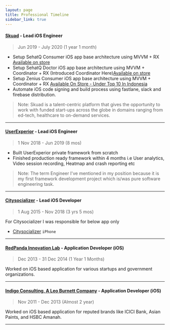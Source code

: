 ```yaml
---
layout: page
title: Professional Timeline
sidebar_link: true
---
```


#### [Skuad](https://www.skuad.io) - Lead iOS Engineer
> Jun 2019 - July 2020 (1 year 1 month)

- Setup SehatQ Consumer iOS app base architecture using MVVM + RX [Available on store](https://apps.apple.com/id/app/sehatq/id1473822420)
- Setup SehatQ Doctor iOS app base architecture using MVVM + Coordinator + RX (Introduced Coordinator Here)[Available on store](https://apps.apple.com/id/app/sehatq-doctor/id1487072997)
- Setup Zenius Consumer iOS app base architecture using MVVM + Coordinator + RX [Available On Store - Under Top 10 In Indonesia](https://apps.apple.com/id/app/zenius-belajar-online/id1502056247)
- Automate iOS code signing and build process using fastlane, slack and firebase distribution.

> Note: Skuad is a talent-centric platform that gives the opportunity to work with funded start-ups across the globe in domains ranging from ed-tech, healthcare to on-demand services.

---

#### [UserExperior](https://www.userexperior.com) - Lead iOS Engineer
> 1 Nov 2018 - Jun 2019 (8 mos)

- Built UserExperior private framework from scratch
- Finished production ready framework within 4 months i.e User analytics, Video
session recording, Heatmap and crash reporting etc

> Note: The term Engineer I've mentioned in my position because it is my first framework development project which is/was pure software engineering task.

---

#### [Citysocializer](https://www.citysocializer.com) - Lead iOS Developer
> 1 Aug 2015 - Nov 2018 (3 yrs 5 mos)

<!-- 
Well, Working independently at Celerstudio has made me realize that ideas, products, startups etc etc are good things but for monthly expenses parallely you really need something `which is profitable` (product) `or` you are working for someone `who is profitable`(employer) and Yep for that I had `Citysocializer`(my employer) subscription-based social networking website & app based in London  where I was working as Lead iOS Developer since Aug 2015 remotely from India only. -->

<!-- I'd enjoyed working for Citysocializer as part-time developer (yep working only 3 days in a week). Because of this, on remaining days, I'd easily focused on my own product work under Celerstudio. -->

For Citysocializer I was responsible for below app only
- <a href="https://itunes.apple.com/in/app/citysocializer/id581315807?mt=8" target="_blank">Citysocializer</a> `iPhone`

<!--
##### [CelerStudio](https://www.celerstudio.com) - Lead Software Engineer | Founder - iOS | JAVASCRIPT | PHP
> 1 Jan 2015 - Present

> NOTE: Celerstudio is my open source initiative means most of the apps under Celerstudio are open source
-->

<!-- <p>
    After spending almost 10 months at CelerApps (11 March 2014 - 31 Dec 2014) I realize that there is something which I want to transform i.e the amount of time spend on a product because without your dedicated effort it's not possible to build any perfect product.
</p>
<p>
    At CelerApps working mostly on client work, which become little bit difficult for me to create something as there are so many activities to do while you are working as a consulting company but I love working for CelerApps under RedPanda Innovation Lab all people are smart, talented and loveable.
</p>
<p>
    So, again after a lot of discussion with my colleagues at CelerApps I decided to leave CelerApps as it is under RedPanda Innovation Lab and started my own independent product development firm <a href="https://celerstudio.com" target="_blank">CelerStudio</a>.
</p> -->
<!-- <p>
    From 1st of January 2015,  I started working on CelerStudio products and Yep, there is no office for CelerStudio I am working from different different co-working spaces (<a href="https://theplayce.in" target="_blank">The Playce</a>, <a href="https://workloft.in" target="_blank">Workloft</a>, <a href="https://workamp.co" target="_blank">Workamp</a>, <a href="https://of10.in" target="_blank">Of10</a>) basically a startup campuses where entrepreneurs together building something for themselves.
</p> -->

<!--
`Under CelerStudio I've finished few below listed products for iOS, Android and Web.`

`iOS` (via me)
- <a href="https://wreely.com" target="_blank">Wreely</a>
- <a href="https://angel.co/projects/375458-raileazy-indian-railway-rail-timetable?src=startup_profile" target="_blank">RailEazy - Indian Railway(Rail) Timetable</a> `Objective-C`
- <a href="https://angel.co/projects/375467-office-in-out?src=startup_profile" target="_blank">Office In-Out</a> `Objective-C`
- <a href="https://angel.co/projects/401144-currency-converter-free-and-quick-converter?src=more_projects" target="_blank">Currency Converter - Free and Quick Converter</a> `swift`
- <a href="https://angel.co/projects/374606-sip-calculator?src=more_projects" target="_blank">SIP - Calculator</a>
- <a href="https://angel.co/projects/374602-emi-calculator-for-home-personal-car-loan?src=more_projects" target="_blank">EMI Calculator for Home, Personal & Car Loan</a> `swift`
- <a href="https://angel.co/projects/374608-tip-calculator-calculate-tip-and-split-the-bill?src=more_projects" target="_blank">Tip Calculator</a> `swift`
- <a href="https://angel.co/projects/374610-personal-media-vault?src=more_projects" target="_blank">Personal Media Vault</a> `Objective-C`
- <a href="https://www.dropbox.com/sh/ulqptfv8znowheq/AABCCeJMJHITb5ToJT_1d_pTa?dl=0" target="_blank">Cricket Live</a> `Objective-C`

`Web` (via me)
- <a href="https://wreely.com" target="_blank">Wreely</a>
- <a href="https://angel.co/projects/375475-raileazy-indian-railway-rail-timetable?src=more_projects" target="_blank">RailEazy - Indian Railway(Rail) Timetable</a>

`Android` (via my android colleagues)
- <a href="https://wreely.com" target="_blank">Wreely</a> 
- <a href="https://angel.co/projects/375474-raileazy-indian-railway-android-apps-on-google-play?src=more_projects" target="_blank">RailEazy - Indian Railway(Rail) Timetable</a>
- <a href="https://angel.co/projects/375472-banklog-android-apps-on-google-play?src=more_projects" target="_blank">Banklog</a>
- <a href="https://angel.co/projects/375473-cricket-live-android-apps-on-google-play?src=more_projects" target="_blank">Cricket Live</a>

`Under CelerStudio on partnership basis`
> Jan 2015 - Dec 2015 (Almost 1 year)

- <a href="https://invis.io/YVRU3AUBHUM" target="_blank">Stylio - On demand personal stylists</a> `Objective-C` `Back-end(PHP)`

`Under CelerStudio I've executed few clients work as below`
> (From 1st Jan 2015 till July 2015)

- <a href="https://www.dropbox.com/sh/9xkljq05m6059li/AAAisZOs0EBkKDyxYjcTCtHFa?dl=0" target="_blank">Tond</a> `iOS - iPad`, `In-House` `Via Agencies`
- <a href="https://itunes.apple.com/us/app/flickquick-photosharing/id1178623004?mt=8" target="_blank">Flickquick</a> `iOS - iPhone`, `Via Agencies`
- <a href="https://itunes.apple.com/us/app/traxonapp/id433599272?mt=8" target="_blank">Traxon</a> `iOS - iPad`, `Via Agencies`
- <a href="" target="_blank">Bachat</a> `iOS`, `UI/UX`, `Design`, `Project Management`, `Via Direct Client`
- <a href="https://www.dropbox.com/sh/cjyquh8gavhzg1l/AAA2O7fspNVIfciMMprGgwUna?dl=0" target="_blank">Reality</a> `iOS - iPad`, `Via Agencies`, `In-House` 
-->

<!-- <p>
    Let’s see whether my decision will become right or wrong but whatever its all about experience and someone said
    <span style="font-weight:bold;">"If you always make the right decision, the safe decision, the one most people make, you will be the same as everyone else."</span>
</p> -->

---

#### [RedPanda Innovation Lab](http://www.theredpandas.com) - Application Developer (iOS)
> Dec 2013 - 31 Dec 2014 (1 Year 1 Months)

<p>Worked on iOS based application for various startups and government organizations.</p>

<!-- <p>At CelerApps along with Redpanda Team with a lot of Karan support, I have learned a lot from him what exactly the entrepreneur means to me and I found that it's not as easy as I thought but remember <span style="font-weight:bold;">"in life nothing is simple as simpler".</span></p>
<p>Remember for your survive and monthly expenses you have to do consulting, without consulting it's not possible to generate money except if you have some amazing product but currently, we don't have it.</p>
<p>The reason behind CelerApps that we guys who really want to build some product with earning capabilities along with consulting till date when we are capable of surviving through our product.</p>
<p>But building a good product it's not a simple thing but we tried along with our consulting work.</p>
<p>After few hard work, we build WhatScore(Watch score along with chat) an Extended Version of Cricket Live App and we failed but always remember <span style="font-weight:bold;">"failure is a first step for success."</span> </p>
<p>Now at CelerApps we are doing great with consulting work we build dozens of mobile apps for differents brands & together 40+ All over apps experience and everyone here handling his entrepreneurship role under Karan guideline.</p>
<p>What next for product.. yep we again trying our luck with one awesome idea and will always try our luck with dedicated hard work remember <span style="font-weight:bold;">"Each mistake teaches you something new about yourself. There is no failure, remember, except in no longer trying. It is the courage to continue that counts."</span></p> -->

<!--
`Under Redpanda Innovation Lab`
- <a href="https://www.dropbox.com/sh/pg3wr1zpp8ocffi/AAD5akJlrcG9Zvg80qzrFkERa?dl=0" target="_blank">WeddingPlanner</a> `Objective-C`
- <a href="https://itunes.apple.com/in/app/mahanews/id871107735?mt=8" target="_blank">MahaNews</a> `Objective-C`
- <a href="https://www.dropbox.com/sh/yq8rk16y39go926/AADclGXp9sdLqStYPO4dJRtAa?dl=0" target="_blank">WhatsScore</a> `Objective-C`, `Independent Product`
- <a href="https://www.dropbox.com/sh/0bnbt6k9g8dxvz2/AACXUByyAt6VRenQOENEvFFga?dl=0" target="_blank">AirPool</a> `Objective-C`, `Independent Product`
- <a href="https://www.dropbox.com/sh/4prz0sahsi27zct/AADh6kKhnVC7_D0varGKmoHOa?dl=0" target="_blank">Racold</a> `Objective-C`
- <a href="https://www.dropbox.com/sh/d8c7pqvw7qmb3ez/AADm44YyOOLst39o16bddswEa?dl=0" target="_blank">QBuzz for QNet</a> `Objective-C`
- <a href="https://www.dropbox.com/sh/wqbd0oskrmb82je/AACDmraF2ncR-sSKMBNs8n2wa?dl=0" target="_blank">Qster</a> `Objective-C`
- <a href="https://www.dropbox.com/sh/cxd5338k3jt71kr/AABTGAiBBV05IZ3vx3JHZvJYa?dl=0" target="_blank">Sab Play</a> `Objective-C`
- <a href="https://www.dropbox.com/sh/uupj6xxec8acur4/AACJ6X3cjqxuLns5uIQSjPPXa?dl=0" target="_blank">Macro E</a> `Objective-C`
- <a href="https://itunes.apple.com/in/app/gabbar-the-legend/id785219111?mt=8" target="_blank">Gabbar - The Legend</a> `Objective-C`,
- <a href="https://www.dropbox.com/sh/l3u5myh8pudxr8b/AACT8DOCPEXNMNVkjhVPwJiea?dl=0" target="_blank">Bond Calculator</a> 
-->

<!-- <p>P.S: I mentioned 11 March which was the start date of CelerApps because at that day https://celerapps.com site becomes live.</p> -->


<!-- <h4>RedPanda Innovation Lab - Lead iOS Developer</h4>
> Dec 2013 - Mar 2014 (4 month)
 -->
<!-- <p>After spending almost 2 years at Indigo Consulting I thought let's do something different and then I joined Redpanda. The place where I found most intelligent people ever and still learning a lot every day.</p>
<p>But after a few month, I feel I want to do something with my own ideas like we did in indigo through unofficial CelerApps.Then Karan (Founder of Redpanda) suggested me lets start your own company under RedPanda Venture and do what you really want to do.</p>
<p>Then after a formal agreement with Karan I called Shivam(Android Developer) and Saya(Android Developer) from Indigo Consulting & they joined me along with Pooja as Windows Developer.</p>
<p>So we finally found CelerApps here at Redpanda as RedPanda Venture.</p> -->

<!-- `Under Redpanda Innovation Lab` -->
<!-- - <a href="https://itunes.apple.com/in/app/gabbar-the-legend/id785219111?mt=8" target="_blank">Gabbar - The Legend</a> `Objective-C`, `Independent Product`
- <a href="https://www.dropbox.com/sh/l3u5myh8pudxr8b/AACT8DOCPEXNMNVkjhVPwJiea?dl=0" target="_blank">Bond Calculator</a> `Independent Product`
 -->

---

#### [Indigo Consulting, A Leo Burnett Company](https://www.indigo.co.in) - Application Developer (iOS)
> Nov 2011 - Dec 2013 (Almost 2 year)

<p>Worked on iOS based application for reputed brands like ICICI Bank, Asian Paints, and HSBC Amanah.</p>
<!-- 
<p>The place where we actually founded CelerApps with my friends (Shivam Singh and Saya Godshala), here we started thinking on our own ideas and we did.</p>
<p>Here we created Office In-Out, Cricket Live, Indian Railway, Media vault and BankLog like apps and remember this are all our own app and later officially labeled under CelerApps.</p> -->

<!--
`Under Indigo Consulting`
- <a href="https://www.dropbox.com/sh/tu82va8ovad4fj6/AAC-_WYR_8PkMlvsSe84TH3va?dl=0" target="_blank">NMJ (Nirav Modi)</a> `iPad`,`In-House`,`Objective-C`
- <a href="https://www.dropbox.com/sh/4nz5u9oc3dd47hr/AAASFLdJWHwIfe4N2v9DrRA2a?dl=0" target="_blank">Halal Traveller (HSBC Amanah)</a> `iPhone`,`Objective-C`
- <a href="https://www.dropbox.com/sh/jqnjx9qdpedcmyq/AABBX3-3DQfc5SNnh2XxJZKga?dl=0" target="_blank">Culinary Treats (ICICI Bank)</a> `iPhone`,`Objective-C`
- <a href="https://www.dropbox.com/sh/2a5m2q3maq7jcfj/AAAUAIDBK-Lpzs5HkT8iclDMa?dl=0" target="_blank">My Color Project (Asian Paints)</a> `iPhone`,`Objective-C`
-->


<!--
##### [CloudGanga](http://cloudganga.com) - Software Engineer (iOS | PHP)
> May 2010 - Nov 2011 (1 Year 7 Months)

 <p>Worked on so many iOS-based utility apps and also worked on PHP based site.</p>
<p>Here learned a lot about PHP and learned that PHP is a quick server side language which every mobile developer should know.</p> 

`Under CloudGanga`
- <a href="https://www.dropbox.com/sh/rjceequtujg70p6/AAACJYBFxFgL2Az-zePyvjPaa?dl=0" target="_blank">iLocator</a> `iPhone`
- <a href="https://www.dropbox.com/sh/4ujs5kvfrqlwq39/AADCGDXVrq-fD38Fwxp2Vdx4a?dl=0" target="_blank">Comvoice</a> `iPhone`
- <a href="https://www.dropbox.com/sh/odj0hs2l78bv3f7/AACEox0mLG_-Az1L7G8zbuhga?dl=0" target="_blank">Period</a> `iPhone`
- <a href="https://www.dropbox.com/sh/h8cja5hfy3ie3t6/AADkaR9yQ747HsFdMQcgHmcVa?dl=0" target="_blank">RSBL</a> `iPhone`
- <a href="https://www.dropbox.com/sh/yyzdw912awwbh4w/AAAiu1b7s2-9sAThsXfJcZdKa?dl=0" target="_blank">AudiA8L</a> `iPad`
- <a href="https://www.dropbox.com/sh/dgaw8hrrp4bvmc1/AAAcInsBXSYi64UX_G8vh4woa?dl=0" target="_blank">Sapath</a> `iPad`
- <a href="https://www.dropbox.com/sh/5o9sosy80nrxdac/AAD9e3XNuIi0Ybe2PNVu6Vy4a?dl=0" target="_blank">Hero Billion Voices</a> `iPhone`
- <a href="https://www.dropbox.com/sh/f4gywbwy3cuw64s/AAAt810CFcLbX3Ltcfz4fng3a?dl=0" target="_blank">Parle 20-20</a> `iPhone`
- <a href="https://www.dropbox.com/sh/a93l9dftxtz8xty/AACTLFMp1Qt797anXDBx3qnba?dl=0" target="_blank">Pradaxa</a> `iPhone`
- <a href="https://www.dropbox.com/sh/zogh35quspqseno/AAC-2-BP0od4C6L31kETITbda?dl=0" target="_blank">Device Management System</a> `PHP`
-->

---

<!-- <h4>Magnanimous Software - iOS Developer</h4>
> Nov 2010 - Apr 2011 (6 month)
 -->
<!-- <p>Based on QT C++ experience I got selected here and this is the place where I learned HOW TO CODE in iOS and lots more.</p> -->

<!-- `Under Magnanimous Software`
- <a href="https://www.dropbox.com/sh/muqyokx0njmo6dy/AACgqCmWDNXL5e7i04tJSVR8a?dl=0" target="_blank">eBillity</a> `iPhone`
- <a href="https://www.dropbox.com/sh/rrwqt5o4je5tvut/AABh-hWPw8wLSA65SppELrG3a?dl=0" target="_blank">Pocket Agent</a> `iPhone`
- <a href="https://www.dropbox.com/sh/svnpj8sdq6rog3o/AABv2w3JrcFtltSvkmzo9AM_a?dl=0" target="_blank">Event Locator</a> `iPhone`
 -->

<!-- <h4>Fortune Infocomm - QT C++ GUI Programmer</h4>
> May 17 Nov 2010 - Nov 2010 (6 month) -->

<!-- <p>On 15 May I submitted my last year project Black-Book and after one day of rest, I started working on fortune Infocomm from 17th May. Here I worked on different programming languages like QT, PHP and .NET but mostly worked on QT almost 4 & half month.</p>
<p>My fresh 6-month experience with almost no salary ;) but enjoyed a lot working on different technology and learned that <span style="font-weight:bold;">"at career start don't bother about salary & all, just do what you really want to do and love."</span></p> -->

<!-- `Under Fortune Infocomm` -->
<!-- > You won't believe here I worked on an app which was similar to whatspp or says more advanced version and I was almost leading the project via managing 2 android, 2 windows, 1 iOS developer and I was responsible for Nokia device using QT C++ and as a backend developer using C#. -->

<!-- - <a href="" target="_blank">SPC (Smart Phone Connected)</a> `Nokia Devices`, `QT C++`, `C#` -->

<!--NOTE: MOST OF APP REFERENCE LINKS ARE DROPBOX LINK WITH APP SCREENSHOT BECAUSE SOMETIME ITUNES LINK WON'T WORK DUE TO APP REMOVAL.-->

